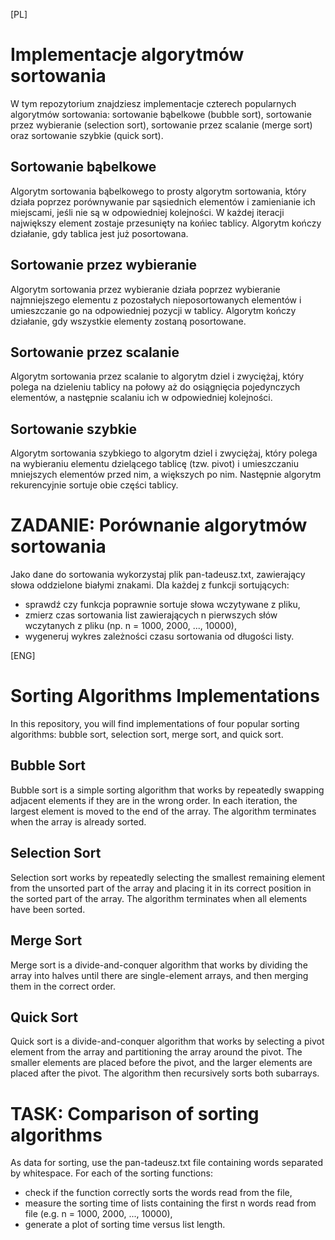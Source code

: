 [PL]

# Implementacje algorytmów sortowania

W tym repozytorium znajdziesz implementacje czterech popularnych algorytmów sortowania: sortowanie bąbelkowe (bubble sort), sortowanie przez wybieranie (selection sort), sortowanie przez scalanie (merge sort) oraz sortowanie szybkie (quick sort).

## Sortowanie bąbelkowe
Algorytm sortowania bąbelkowego to prosty algorytm sortowania, który działa poprzez porównywanie par sąsiednich elementów i zamienianie ich miejscami, jeśli nie są w odpowiedniej kolejności. W każdej iteracji największy element zostaje przesunięty na końiec tablicy. Algorytm kończy działanie, gdy tablica jest już posortowana.

## Sortowanie przez wybieranie
Algorytm sortowania przez wybieranie działa poprzez wybieranie najmniejszego elementu z pozostałych nieposortowanych elementów i umieszczanie go na odpowiedniej pozycji w tablicy. Algorytm kończy działanie, gdy wszystkie elementy zostaną posortowane.

## Sortowanie przez scalanie
Algorytm sortowania przez scalanie to algorytm dziel i zwyciężaj, który polega na dzieleniu tablicy na połowy aż do osiągnięcia pojedynczych elementów, a następnie scalaniu ich w odpowiedniej kolejności.

## Sortowanie szybkie
Algorytm sortowania szybkiego to algorytm dziel i zwyciężaj, który polega na wybieraniu elementu dzielącego tablicę (tzw. pivot) i umieszczaniu mniejszych elementów przed nim, a większych po nim. Następnie algorytm rekurencyjnie sortuje obie części tablicy.

# ZADANIE: Porównanie algorytmów sortowania
Jako dane do sortowania wykorzystaj plik pan-tadeusz.txt, zawierający słowa oddzielone białymi znakami. Dla każdej z funkcji sortujących:
- sprawdź czy funkcja poprawnie sortuje słowa wczytywane z pliku,
- zmierz czas sortowania list zawierających n pierwszych słów wczytanych z pliku (np. n = 1000, 2000, ..., 10000),
- wygeneruj wykres zależności czasu sortowania od długości listy.

[ENG]

# Sorting Algorithms Implementations
In this repository, you will find implementations of four popular sorting algorithms: bubble sort, selection sort, merge sort, and quick sort.

## Bubble Sort
Bubble sort is a simple sorting algorithm that works by repeatedly swapping adjacent elements if they are in the wrong order. In each iteration, the largest element is moved to the end of the array. The algorithm terminates when the array is already sorted.

## Selection Sort
Selection sort works by repeatedly selecting the smallest remaining element from the unsorted part of the array and placing it in its correct position in the sorted part of the array. The algorithm terminates when all elements have been sorted.

## Merge Sort
Merge sort is a divide-and-conquer algorithm that works by dividing the array into halves until there are single-element arrays, and then merging them in the correct order.

## Quick Sort
Quick sort is a divide-and-conquer algorithm that works by selecting a pivot element from the array and partitioning the array around the pivot. The smaller elements are placed before the pivot, and the larger elements are placed after the pivot. The algorithm then recursively sorts both subarrays.

# TASK: Comparison of sorting algorithms
As data for sorting, use the pan-tadeusz.txt file containing words separated by whitespace. For each of the sorting functions: 
- check if the function correctly sorts the words read from the file,
- measure the sorting time of lists containing the first n words read from file (e.g. n = 1000, 2000, ..., 10000),
- generate a plot of sorting time versus list length.
